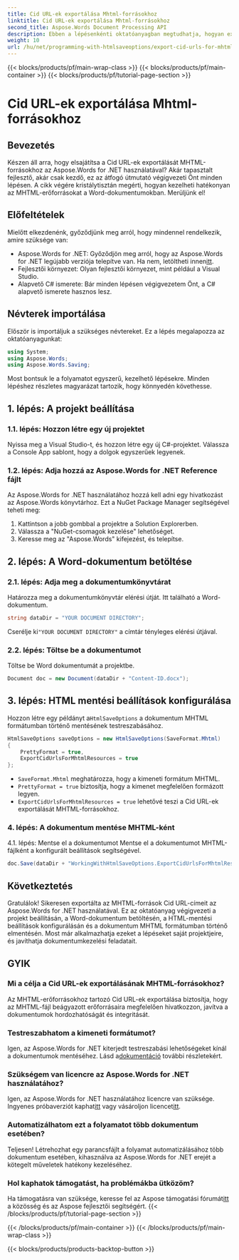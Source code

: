 ```yaml
---
title: Cid URL-ek exportálása Mhtml-forrásokhoz
linktitle: Cid URL-ek exportálása Mhtml-forrásokhoz
second_title: Aspose.Words Document Processing API
description: Ebben a lépésenkénti oktatóanyagban megtudhatja, hogyan exportálhat Cid URL-eket MHTML-forrásokhoz az Aspose.Words for .NET használatával. Tökéletes minden szintű fejlesztő számára.
weight: 10
url: /hu/net/programming-with-htmlsaveoptions/export-cid-urls-for-mhtml-resources/
---
```


{{< blocks/products/pf/main-wrap-class >}}
{{< blocks/products/pf/main-container >}}
{{< blocks/products/pf/tutorial-page-section >}}

# Cid URL-ek exportálása Mhtml-forrásokhoz

## Bevezetés

Készen áll arra, hogy elsajátítsa a Cid URL-ek exportálását MHTML-forrásokhoz az Aspose.Words for .NET használatával? Akár tapasztalt fejlesztő, akár csak kezdő, ez az átfogó útmutató végigvezeti Önt minden lépésen. A cikk végére kristálytisztán megérti, hogyan kezelheti hatékonyan az MHTML-erőforrásokat a Word-dokumentumokban. Merüljünk el!

## Előfeltételek

Mielőtt elkezdenénk, győződjünk meg arról, hogy mindennel rendelkezik, amire szüksége van:

-  Aspose.Words for .NET: Győződjön meg arról, hogy az Aspose.Words for .NET legújabb verziója telepítve van. Ha nem, letöltheti innen[itt](https://releases.aspose.com/words/net/).
- Fejlesztői környezet: Olyan fejlesztői környezet, mint például a Visual Studio.
- Alapvető C# ismerete: Bár minden lépésen végigvezetem Önt, a C# alapvető ismerete hasznos lesz.

## Névterek importálása

Először is importáljuk a szükséges névtereket. Ez a lépés megalapozza az oktatóanyagunkat:

```csharp
using System;
using Aspose.Words;
using Aspose.Words.Saving;
```

Most bontsuk le a folyamatot egyszerű, kezelhető lépésekre. Minden lépéshez részletes magyarázat tartozik, hogy könnyedén követhesse.

## 1. lépés: A projekt beállítása

### 1.1. lépés: Hozzon létre egy új projektet
Nyissa meg a Visual Studio-t, és hozzon létre egy új C#-projektet. Válassza a Console App sablont, hogy a dolgok egyszerűek legyenek.

### 1.2. lépés: Adja hozzá az Aspose.Words for .NET Reference fájlt
Az Aspose.Words for .NET használatához hozzá kell adni egy hivatkozást az Aspose.Words könyvtárhoz. Ezt a NuGet Package Manager segítségével teheti meg:

1. Kattintson a jobb gombbal a projektre a Solution Explorerben.
2. Válassza a "NuGet-csomagok kezelése" lehetőséget.
3. Keresse meg az "Aspose.Words" kifejezést, és telepítse.

## 2. lépés: A Word-dokumentum betöltése

### 2.1. lépés: Adja meg a dokumentumkönyvtárat
Határozza meg a dokumentumkönyvtár elérési útját. Itt található a Word-dokumentum.

```csharp
string dataDir = "YOUR DOCUMENT DIRECTORY";
```

 Cserélje ki`"YOUR DOCUMENT DIRECTORY"` a címtár tényleges elérési útjával.

### 2.2. lépés: Töltse be a dokumentumot
Töltse be Word dokumentumát a projektbe.

```csharp
Document doc = new Document(dataDir + "Content-ID.docx");
```

## 3. lépés: HTML mentési beállítások konfigurálása

 Hozzon létre egy példányt a`HtmlSaveOptions` a dokumentum MHTML formátumban történő mentésének testreszabásához.

```csharp
HtmlSaveOptions saveOptions = new HtmlSaveOptions(SaveFormat.Mhtml)
{
    PrettyFormat = true,
    ExportCidUrlsForMhtmlResources = true
};
```

- `SaveFormat.Mhtml` meghatározza, hogy a kimeneti formátum MHTML.
- `PrettyFormat = true` biztosítja, hogy a kimenet megfelelően formázott legyen.
- `ExportCidUrlsForMhtmlResources = true` lehetővé teszi a Cid URL-ek exportálását MHTML-forrásokhoz.

### 4. lépés: A dokumentum mentése MHTML-ként

4.1. lépés: Mentse el a dokumentumot
Mentse el a dokumentumot MHTML-fájlként a konfigurált beállítások segítségével.

```csharp
doc.Save(dataDir + "WorkingWithHtmlSaveOptions.ExportCidUrlsForMhtmlResources.mhtml", saveOptions);
```

## Következtetés

Gratulálok! Sikeresen exportálta az MHTML-források Cid URL-címeit az Aspose.Words for .NET használatával. Ez az oktatóanyag végigvezeti a projekt beállításán, a Word-dokumentum betöltésén, a HTML-mentési beállítások konfigurálásán és a dokumentum MHTML formátumban történő elmentésén. Most már alkalmazhatja ezeket a lépéseket saját projektjeire, és javíthatja dokumentumkezelési feladatait.

## GYIK

### Mi a célja a Cid URL-ek exportálásának MHTML-forrásokhoz?
Az MHTML-erőforrásokhoz tartozó Cid URL-ek exportálása biztosítja, hogy az MHTML-fájl beágyazott erőforrásaira megfelelően hivatkozzon, javítva a dokumentumok hordozhatóságát és integritását.

### Testreszabhatom a kimeneti formátumot?
 Igen, az Aspose.Words for .NET kiterjedt testreszabási lehetőségeket kínál a dokumentumok mentéséhez. Lásd a[dokumentáció](https://reference.aspose.com/words/net/) további részletekért.

### Szükségem van licencre az Aspose.Words for .NET használatához?
 Igen, az Aspose.Words for .NET használatához licencre van szüksége. Ingyenes próbaverziót kaphat[itt](https://releases.aspose.com/) vagy vásároljon licencet[itt](https://purchase.aspose.com/buy).

### Automatizálhatom ezt a folyamatot több dokumentum esetében?
Teljesen! Létrehozhat egy parancsfájlt a folyamat automatizálásához több dokumentum esetében, kihasználva az Aspose.Words for .NET erejét a kötegelt műveletek hatékony kezeléséhez.

### Hol kaphatok támogatást, ha problémákba ütközöm?
Ha támogatásra van szüksége, keresse fel az Aspose támogatási fórumát[itt](https://forum.aspose.com/c/words/8) a közösség és az Aspose fejlesztői segítségért.
{{< /blocks/products/pf/tutorial-page-section >}}

{{< /blocks/products/pf/main-container >}}
{{< /blocks/products/pf/main-wrap-class >}}

{{< blocks/products/products-backtop-button >}}
